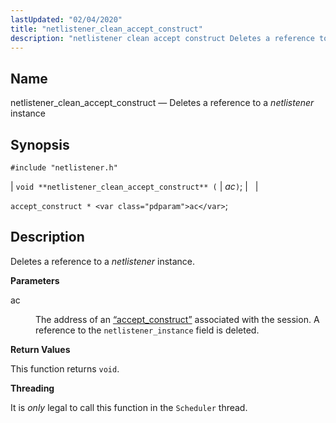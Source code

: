 ```yaml
---
lastUpdated: "02/04/2020"
title: "netlistener_clean_accept_construct"
description: "netlistener clean accept construct Deletes a reference to a netlistener instance void netlistener clean accept construct ac accept construct ac Deletes a reference to a netlistener instance ac The address of an Section 68 2 accept construct associated with the session A reference to the netlistener instance field is deleted..."
---
```


<a name="apis.netlistener_clean_accept_construct"></a> 
## Name

netlistener_clean_accept_construct — Deletes a reference to a *netlistener* instance

## Synopsis

`#include "netlistener.h"`

| `void **netlistener_clean_accept_construct** (` | <var class="pdparam">ac</var>`)`; |   |

`accept_construct * <var class="pdparam">ac</var>`;<a name="idp58112944"></a> 
## Description

Deletes a reference to a *netlistener* instance.

**<a name="idp58114592"></a> Parameters**

<dl class="variablelist">

<dt>ac</dt>

<dd>

The address of an [“accept_construct”](/momentum/3/3-api/structs-accept-construct) associated with the session. A reference to the `netlistener_instance` field is deleted.

</dd>

</dl>

**<a name="idp58118400"></a> Return Values**

This function returns `void`.

**<a name="idp58119760"></a> Threading**

It is *only* legal to call this function in the `Scheduler` thread.